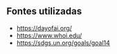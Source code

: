 ## Fontes utilizadas

- https://dayofai.org/
- https://www.whoi.edu/
- https://sdgs.un.org/goals/goal14
